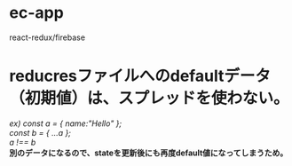 # ec-app
react-redux/firebase


# reducresファイルへのdefaultデータ（初期値）は、スプレッドを使わない。
*ex)* 
*const a = { name:"Hello" };*  
*const b = { ...a };*  
*a !== b*  
**別のデータになるので、stateを更新後にも再度default値になってしまうため。**
